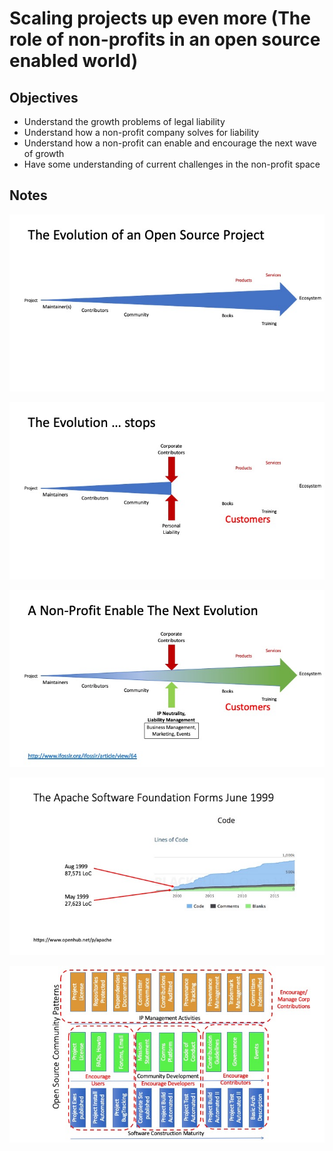 # Scaling projects up even more (The role of non-profits in an open source enabled world) 

## Objectives
* Understand the growth problems of legal liability
* Understand how a non-profit company solves for liability
* Understand how a non-profit can enable and encourage the next wave of growth 
* Have some understanding of current challenges in the non-profit space

## Notes

![Stylized growth of an open source project of code and contributors](images/Evolution.jpeg)

![Project growth capped by liability and IP risk](images/Capped.jpeg)

![Growth returns to project with non-profit to manage risk](images/Non-profit.jpeg)

![Triple growth in Apache httpd project in first quarter](images/Apache.jpeg)

![List of new activities for building a commercial on-ramp](images/NewPractices.jpeg)


